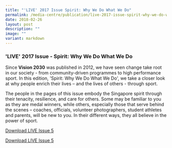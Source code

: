 ```yaml
---
title: "'LIVE' 2017 Issue Spirit: Why We Do What We Do"
permalink: /media-centre/publication/live-2017-issue-spirit-why-we-do-what-we-do/
date: 2018-02-26
layout: post
description: ""
image: ""
variant: markdown
---
```

### **'LIVE' 2017 Issue - Spirit: Why We Do What We Do**

Since **Vision 2030** was published in 2012, we have seen change take root in our society - from community-driven programmes to high performance sport. In this edition, 'Spirit: Why We Do What We Do', we take a closer look at why people enrich their lives – and the lives of others - through sport.

The people in the pages of this issue embody the Singapore spirit through their tenacity, resilience, and care for others. Some may be familiar to you as they are medal winners, while others, especially those that serve behind the scenes – coaches, officials, volunteer photographers, student athletes and parents, will be new to you. In their different ways, they all believe in the power of sport.

[Download LIVE Issue 5](/files/Media%20Centre/Publication/LIVE_Issue_5.pdf)

[Download LIVE Issue 5](/files/Media%20Centre/Publication/LIVE_Issue_5_compressed.pdf)